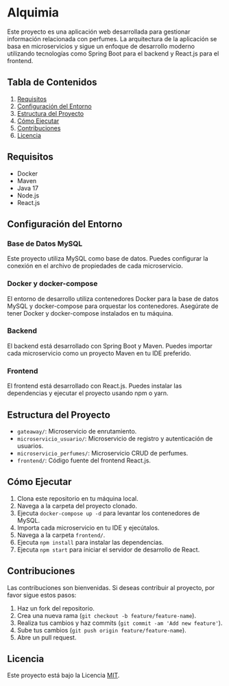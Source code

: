 # Alquimia

Este proyecto es una aplicación web desarrollada para gestionar información relacionada con perfumes. La arquitectura de la aplicación se basa en microservicios y sigue un enfoque de desarrollo moderno utilizando tecnologías como Spring Boot para el backend y React.js para el frontend.

## Tabla de Contenidos

1. [Requisitos](#requisitos)
2. [Configuración del Entorno](#configuración-del-entorno)
3. [Estructura del Proyecto](#estructura-del-proyecto)
4. [Cómo Ejecutar](#cómo-ejecutar)
5. [Contribuciones](#contribuciones)
6. [Licencia](#licencia)

## Requisitos

- Docker
- Maven
- Java 17
- Node.js
- React.js

## Configuración del Entorno

### Base de Datos MySQL

Este proyecto utiliza MySQL como base de datos. Puedes configurar la conexión en el archivo de propiedades de cada microservicio.

### Docker y docker-compose

El entorno de desarrollo utiliza contenedores Docker para la base de datos MySQL y docker-compose para orquestar los contenedores. Asegúrate de tener Docker y docker-compose instalados en tu máquina.

### Backend

El backend está desarrollado con Spring Boot y Maven. Puedes importar cada microservicio como un proyecto Maven en tu IDE preferido.

### Frontend

El frontend está desarrollado con React.js. Puedes instalar las dependencias y ejecutar el proyecto usando npm o yarn.

## Estructura del Proyecto

- `gateaway/`: Microservicio de enrutamiento.
- `microservicio_usuario/`: Microservicio de registro y autenticación de usuarios.
- `microservicio_perfumes/`: Microservicio CRUD de perfumes.
- `frontend/`: Código fuente del frontend React.js.

## Cómo Ejecutar

1. Clona este repositorio en tu máquina local.
2. Navega a la carpeta del proyecto clonado.
3. Ejecuta `docker-compose up -d` para levantar los contenedores de MySQL.
4. Importa cada microservicio en tu IDE y ejecútalos.
5. Navega a la carpeta `frontend/`.
6. Ejecuta `npm install` para instalar las dependencias.
7. Ejecuta `npm start` para iniciar el servidor de desarrollo de React.

## Contribuciones

Las contribuciones son bienvenidas. Si deseas contribuir al proyecto, por favor sigue estos pasos:

1. Haz un fork del repositorio.
2. Crea una nueva rama (`git checkout -b feature/feature-name`).
3. Realiza tus cambios y haz commits (`git commit -am 'Add new feature'`).
4. Sube tus cambios (`git push origin feature/feature-name`).
5. Abre un pull request.

## Licencia

Este proyecto está bajo la Licencia [MIT](LICENSE).
